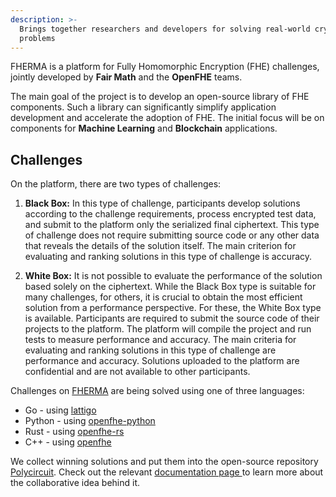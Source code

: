 ```yaml
---
description: >-
  Brings together researchers and developers for solving real-world cryptography
  problems
---
```


FHERMA is a platform for Fully Homomorphic Encryption (FHE) challenges, jointly developed by **Fair Math** and the **OpenFHE** teams.

The main goal of the project is to develop an open-source library of FHE components. Such a library can significantly simplify application development and accelerate the adoption of FHE. The initial focus will be on components for **Machine Learning** and **Blockchain** applications.

## Challenges 
On the platform, there are two types of challenges:

1. **Black Box:** In this type of challenge, participants develop solutions according to the challenge requirements, process encrypted test data, and submit to the platform only the serialized final ciphertext. This type of challenge does not require submitting source code or any other data that reveals the details of the solution itself. The main criterion for evaluating and ranking solutions in this type of challenge is accuracy.

2. **White Box:** It is not possible to evaluate the performance of the solution based solely on the ciphertext. While the Black Box type is suitable for many challenges, for others, it is crucial to obtain the most efficient solution from a performance perspective. For these, the White Box type is available. Participants are required to submit the source code of their projects to the platform. The platform will compile the project and run tests to measure performance and accuracy. The main criteria for evaluating and ranking solutions in this type of challenge are performance and accuracy. Solutions uploaded to the platform are confidential and are not available to other participants.

Challenges on [FHERMA](../overview/fherma.md) are being solved using one of three languages:

* Go - using [lattigo](https://github.com/tuneinsight/lattigo)
* Python - using [openfhe-python](https://github.com/openfheorg/openfhe-python)
* Rust - using [openfhe-rs](https://crates.io/crates/openfhe)
* C++ - using [openfhe](https://www.openfhe.org/)

We collect winning solutions and put them into the open-source repository [Polycircuit](https://github.com/fairmath/polycircuit). Check out the relevant [documentation page ](<../README (1).md>)to learn more about the collaborative idea behind it.





